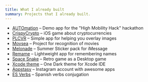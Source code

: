 ```yaml
---
title: What I already built
summary: Projects that I already built.
---
```


* <a href="https://github.com/ilyagru/AUTOmation" rel="noopener norefferer" target="_blank">AUTOmation</a> – Demo app for the "High Mobility Hack" hackathon
* <a href="https://ilyagru.github.io/crispycrypto" rel="noopener norefferer" target="_blank">CrispyCrypto</a> – iOS game about cryptocurrencies
* <a href="https://itunes.apple.com/us/app/plcvr/id1415539332" rel="noopener norefferer" target="_blank">PLCVR</a> – Simple app for helping you overlay images
* <a href="https://github.com/ilyagru/Movsea" rel="noopener norefferer" target="_blank">Movsea</a> – Project for recognition of movies
* <a href="https://ilyagru.github.io/melonade" rel="noopener norefferer" target="_blank">Melonade</a> – Summer Sticker pack for iMessage
* <a href="https://ilyagru.github.io/remame" rel="noopener norefferer" target="_blank">Remame</a> – Lightweight app for remembering names
* <a href="https://github.com/ilyagru/Space-Snake" rel="noopener norefferer" target="_blank">Space Snake</a> – Retro game as a Desktop game
* <a href="https://github.com/ilyagru/one-dark-light-xcode-theme" rel="noopener norefferer" target="_blank">Xcode theme</a> – One Dark theme for Xcode IDE
* <a href="https://instagram.com/appstasy" rel="noopener norefferer" target="_blank">Appstasy</a> – Instagram account with awesome apps
* <a href="https://ilyagru.github.io/es-verbs" rel="noopener norefferer" target="_blank">ES Verbs</a> – Spanish verbs conjugation
